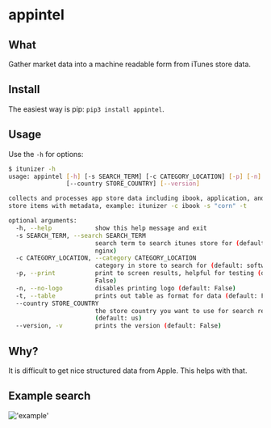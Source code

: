# appintel

## What

Gather market data into a machine readable form from iTunes store data.

## Install

The easiest way is pip: `pip3 install appintel`.

## Usage

Use the `-h` for options:

```bash
$ itunizer -h
usage: appintel [-h] [-s SEARCH_TERM] [-c CATEGORY_LOCATION] [-p] [-n] [-t]
                [--country STORE_COUNTRY] [--version]

collects and processes app store data including ibook, application, and other
store items with metadata, example: itunizer -c ibook -s "corn" -t

optional arguments:
  -h, --help            show this help message and exit
  -s SEARCH_TERM, --search SEARCH_TERM
                        search term to search itunes store for (default:
                        nginx)
  -c CATEGORY_LOCATION, --category CATEGORY_LOCATION
                        category in store to search for (default: software)
  -p, --print           print to screen results, helpful for testing (default:
                        False)
  -n, --no-logo         disables printing logo (default: False)
  -t, --table           prints out table as format for data (default: False)
  --country STORE_COUNTRY
                        the store country you want to use for search results
                        (default: us)
  --version, -v         prints the version (default: False)
  ```

## Why?

It is difficult to get nice structured data from Apple. This helps with that.

## Example search

!['example'](https://user-images.githubusercontent.com/616585/35492868-5dcf0e90-047d-11e8-974f-0dd7a0f33311.png)
